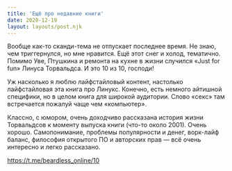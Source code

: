 ```yaml
---
title: 'Ещё про недавние книги'
date: 2020-12-19
layout: layouts/post.njk
---
```


Вообще как-то сканди-тема не отпускает последнее время. Не знаю, чем триггернулся, но мне нравится. Ещё этот снег и холод, тематично. Помимо Уве, Птушкина и ремонта на кухне в жизни случился «Just for fun» Линуса Торвальдса. И это 10 из 10, господи!

Уж насколько я люблю лайфстайловый контент, настолько лайфстайловая эта книга про Линукс. Конечно, есть немного айтишной специфики, но в целом книга для широкой аудитории. Слово «секс» там встречается пожалуй чаще чем «компьютер».

Классно, с юмором, очень доходчиво рассказана история жизни Торвальдсов к моменту выпуска книги (что-то около 2001). Очень хорошо. Самопонимание, проблемы популярности и денег, ворк-лайф баланс, философия открытого ПО и авторских прав — всё очень интересно и легко рассказано.

https://t.me/beardless_online/10